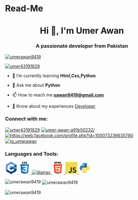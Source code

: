 # Read-Me

<h1 align="center">Hi 👋, I'm Umer Awan</h1>
<h3 align="center">A passionate developer from Pakistan</h3>

<p align="left"> <a href="https://github.com/ryo-ma/github-profile-trophy"><img src="https://github-profile-trophy.vercel.app/?username=umerawan9419" alt="umerawan9419" /></a> </p>

<p align="left"> <a href="https://twitter.com/umer43191629" target="blank"><img src="https://img.shields.io/twitter/follow/umer43191629?logo=twitter&style=for-the-badge" alt="umer43191629" /></a> </p>

- 🌱 I’m currently learning **Html,Css,Python**

- 💬 Ask me about **Python**

- 📫 How to reach me **uawan9419@gmail.com**

- 📄 Know about my experiences [Developer](Developer)

<h3 align="left">Connect with me:</h3>
<p align="left">
<a href="https://twitter.com/umer43191629" target="blank"><img align="center" src="https://raw.githubusercontent.com/rahuldkjain/github-profile-readme-generator/master/src/images/icons/Social/twitter.svg" alt="umer43191629" height="30" width="40" /></a>
<a href="https://linkedin.com/in/umer-awan-a91b50232/" target="blank"><img align="center" src="https://raw.githubusercontent.com/rahuldkjain/github-profile-readme-generator/master/src/images/icons/Social/linked-in-alt.svg" alt="umer-awan-a91b50232/" height="30" width="40" /></a>
<a href="https://fb.com/https://web.facebook.com/profile.php?id=100073236635780" target="blank"><img align="center" src="https://raw.githubusercontent.com/rahuldkjain/github-profile-readme-generator/master/src/images/icons/Social/facebook.svg" alt="https://web.facebook.com/profile.php?id=100073236635780" height="30" width="40" /></a>
<a href="https://instagram.com/ig_umerawan" target="blank"><img align="center" src="https://raw.githubusercontent.com/rahuldkjain/github-profile-readme-generator/master/src/images/icons/Social/instagram.svg" alt="ig_umerawan" height="30" width="40" /></a>
</p>

<h3 align="left">Languages and Tools:</h3>
<p align="left"> <a href="https://www.w3schools.com/cpp/" target="_blank" rel="noreferrer"> <img src="https://raw.githubusercontent.com/devicons/devicon/master/icons/cplusplus/cplusplus-original.svg" alt="cplusplus" width="40" height="40"/> </a> <a href="https://www.w3schools.com/css/" target="_blank" rel="noreferrer"> <img src="https://raw.githubusercontent.com/devicons/devicon/master/icons/css3/css3-original-wordmark.svg" alt="css3" width="40" height="40"/> </a> <a href="https://www.djangoproject.com/" target="_blank" rel="noreferrer"> <img src="https://cdn.worldvectorlogo.com/logos/django.svg" alt="django" width="40" height="40"/> </a> <a href="https://www.w3.org/html/" target="_blank" rel="noreferrer"> <img src="https://raw.githubusercontent.com/devicons/devicon/master/icons/html5/html5-original-wordmark.svg" alt="html5" width="40" height="40"/> </a> <a href="https://developer.mozilla.org/en-US/docs/Web/JavaScript" target="_blank" rel="noreferrer"> <img src="https://raw.githubusercontent.com/devicons/devicon/master/icons/javascript/javascript-original.svg" alt="javascript" width="40" height="40"/> </a> <a href="https://www.python.org" target="_blank" rel="noreferrer"> <img src="https://raw.githubusercontent.com/devicons/devicon/master/icons/python/python-original.svg" alt="python" width="40" height="40"/> </a> </p>

<p><img align="left" src="https://github-readme-stats.vercel.app/api/top-langs?username=umerawan9419&show_icons=true&locale=en&layout=compact" alt="umerawan9419" /></p>

<p>&nbsp;<img align="center" src="https://github-readme-stats.vercel.app/api?username=umerawan9419&show_icons=true&locale=en" alt="umerawan9419" /></p>

<p><img align="center" src="https://github-readme-streak-stats.herokuapp.com/?user=umerawan9419&" alt="umerawan9419" /></p>
